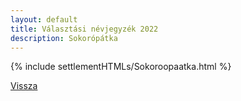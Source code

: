 ```yaml
---
layout: default
title: Választási névjegyzék 2022
description: Sokorópátka
---
```


{% include settlementHTMLs/Sokoroopaatka.html %}

[Vissza](../)